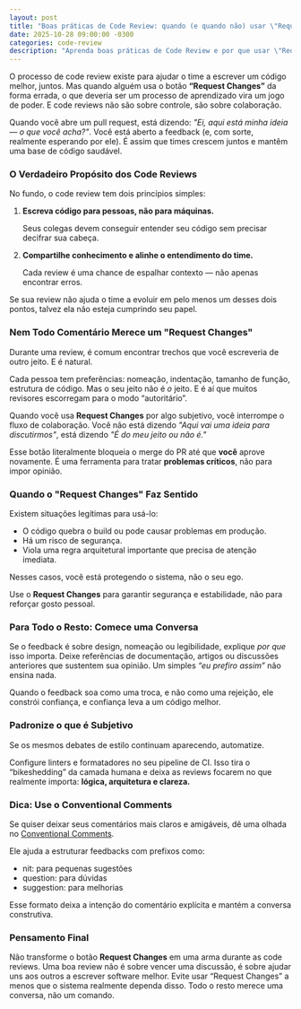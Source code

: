 ```yaml
---
layout: post
title: "Boas práticas de Code Review: quando (e quando não) usar \"Request Changes\""
date: 2025-10-28 09:00:00 -0300
categories: code-review
description: "Aprenda boas práticas de Code Review e por que usar \"Request Changes\" com cuidado para manter a colaboração e a confiança no time."
---
```


O processo de code review existe para ajudar o time a escrever um código melhor, juntos. Mas quando alguém usa o botão **“Request Changes”** da forma errada, o que deveria ser um processo de aprendizado vira um jogo de poder. E code reviews não são sobre controle, são sobre colaboração.

Quando você abre um pull request, está dizendo: *"Ei, aqui está minha ideia — o que você acha?"*. Você está aberto a feedback (e, com sorte, realmente esperando por ele). É assim que times crescem juntos e mantêm uma base de código saudável.

### **O Verdadeiro Propósito dos Code Reviews**

No fundo, o code review tem dois princípios simples:

1. **Escreva código para pessoas, não para máquinas.**
    
    Seus colegas devem conseguir entender seu código sem precisar decifrar sua cabeça.
    
2. **Compartilhe conhecimento e alinhe o entendimento do time.**
    
    Cada review é uma chance de espalhar contexto — não apenas encontrar erros.
    

Se sua review não ajuda o time a evoluir em pelo menos um desses dois pontos, talvez ela não esteja cumprindo seu papel.

### **Nem Todo Comentário Merece um "Request Changes"**

Durante uma review, é comum encontrar trechos que você escreveria de outro jeito. E é natural.

Cada pessoa tem preferências: nomeação, indentação, tamanho de função, estrutura de código. Mas o seu jeito não é *o* jeito. E é aí que muitos revisores escorregam para o modo “autoritário”.

Quando você usa **Request Changes** por algo subjetivo, você interrompe o fluxo de colaboração. Você não está dizendo *"Aqui vai uma ideia para discutirmos"*, está dizendo *"É do meu jeito ou não é."* 

Esse botão literalmente bloqueia o merge do PR até que **você** aprove novamente. É uma ferramenta para tratar **problemas críticos**, não para impor opinião.

### **Quando o "Request Changes" Faz Sentido**

Existem situações legítimas para usá-lo:

- O código quebra o build ou pode causar problemas em produção.
- Há um risco de segurança.
- Viola uma regra arquitetural importante que precisa de atenção imediata.

Nesses casos, você está protegendo o sistema, não o seu ego.

Use o **Request Changes** para garantir segurança e estabilidade, não para reforçar gosto pessoal.

### **Para Todo o Resto: Comece uma Conversa**

Se o feedback é sobre design, nomeação ou legibilidade, explique *por que* isso importa. Deixe referências de documentação, artigos ou discussões anteriores que sustentem sua opinião. Um simples *“eu prefiro assim”* não ensina nada.

Quando o feedback soa como uma troca, e não como uma rejeição, ele constrói confiança, e confiança leva a um código melhor.

### **Padronize o que é Subjetivo**

Se os mesmos debates de estilo continuam aparecendo, automatize.

Configure linters e formatadores no seu pipeline de CI. Isso tira o “bikeshedding” da camada humana e deixa as reviews focarem no que realmente importa: **lógica, arquitetura e clareza.**

### **Dica: Use o Conventional Comments**

Se quiser deixar seus comentários mais claros e amigáveis, dê uma olhada no [Conventional Comments](https://conventionalcomments.org/).

Ele ajuda a estruturar feedbacks com prefixos como:

- nit: para pequenas sugestões
- question: para dúvidas
- suggestion: para melhorias

Esse formato deixa a intenção do comentário explícita e mantém a conversa construtiva.

### **Pensamento Final**

Não transforme o botão **Request Changes** em uma arma durante as code reviews. Uma boa review não é sobre vencer uma discussão, é sobre ajudar uns aos outros a escrever software melhor.
Evite usar “Request Changes” a menos que o sistema realmente dependa disso. Todo o resto merece uma conversa, não um comando.